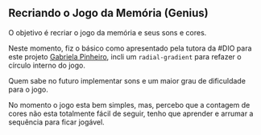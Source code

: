 ## Recriando o Jogo da Memória (Genius)

O objetivo é recriar o jogo da memória e seus sons e cores.

Neste momento, fiz o básico como apresentado pela tutora da #DIO para este projeto [Gabriela Pinheiro](https://github.com/SpruceGabriela/genesis-dio), incli um `radial-gradient` para refazer o círculo interno do jogo.

Quem sabe no futuro implementar sons e um maior grau de dificuldade para o jogo.

No momento o jogo esta bem simples, mas, percebo que a contagem de cores não esta totalmente fácil de seguir, tenho que aprender e arrumar a sequência para ficar jogável.

